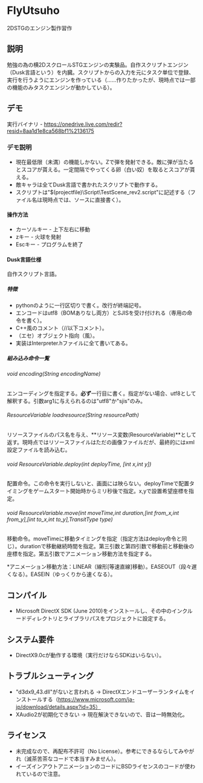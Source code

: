 FlyUtsuho
=========

2DSTGのエンジン製作習作

## 説明
勉強の為の横2DスクロールSTGエンジンの実験品。自作スクリプトエンジン（Dusk言語という）を内臓。スクリプトからの入力を元にタスク単位で登録、実行を行うようにエンジンを作っている（……作りたかったが、現時点では一部の機能のみタスクエンジンが動かしている）。

## デモ
実行バイナリ - https://onedrive.live.com/redir?resid=8aa1d1e8ca568bf1%2136175
### デモ説明
* 現在最低限（未満）の機能しかない。Zで弾を発射できる。敵に弾が当たるとスコアが貰える。一定間隔でやってくる卵（白い奴）を取るとスコアが貰える。
* 敵キャラは全てDusk言語で書かれたスクリプトで動作する。
* スクリプトは"$(projectfile)\Script\TestScene_rev2.script"に記述する（ファイル名は現時点では、ソースに直接書く）。


#### 操作方法
* カーソルキー - 上下左右に移動
* zキー - 火球を発射
* Escキー - プログラムを終了


#### Dusk言語仕様
自作スクリプト言語。
##### 特徴
* pythonのように一行区切りで書く。改行が終端記号。
* エンコードはutf8（BOMありなし両方）とSJISを受け付けれる（専用の命令を書く）。
* C++風のコメント（//以下コメント）。
* （エセ）オブジェクト指向（風）。
* 実装はInterpreter.hファイルに全て書いてある。
 

##### 組み込み命令一覧
###### void encoding(String encodingName)
エンコーディングを指定する。**必ず**一行目に書く。指定がない場合、utf8として解釈する。引数arg1に与えられるのは"utf8"か"sjis"のみ。
###### ResourceVariable loadresource(String resourcePath)
リソースファイルのパス名を与え、**リソース変数(ResourceVariable)**として返す。現時点ではリソースファイルはただの画像ファイルだが、最終的にはxml設定ファイルを読み込む。
###### void ResourceVariable.deploy(int deployTime, [int x,int y])
配置命令。この命令を実行しないと、画面には映らない。deployTimeで配置タイミングをゲームスタート開始時からミリ秒後で指定。x,yで設置希望座標を指定。
###### void ResourceVariable.move(int moveTime,int duration,[int from_x,int from_y],[int to_x,int to_y],TransitType type)
移動命令。moveTimeに移動タイミングを指定（指定方法はdeploy命令と同じ）。durationで移動継続時間を指定。第三引数と第四引数で移動前と移動後の座標を指定。第五引数でアニメーション移動方法を指定する。
 
*アニメーション移動方法：LINEAR（線形[等速直線]移動）。EASEOUT（段々遅くなる）。EASEIN（ゆっくりから速くなる）。

## コンパイル
* Microsoft DirectX SDK (June 2010)をインストールし、その中のインクルードディレクトリとライブラリパスをプロジェクトに設定する。

## システム要件
* DirectX9.0cが動作する環境（実行だけならSDKはいらない）。

## トラブルシューティング
* "d3dx9_43.dll"がないと言われる -> DirectXエンドユーザーランタイムをインストールする（https://www.microsoft.com/ja-jp/download/details.aspx?id=35）
* XAudio2が初期化できない -> 現在解決できないので、音は一時無効化。
## ライセンス
* 未完成なので、再配布不許可（No License）。参考にできるならしてみやがれ（滅茶苦茶なコードで本当すみません）。
* イーズインアウトアニメーションのコードにBSDライセンスのコードが使われているので注意。
